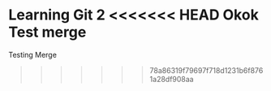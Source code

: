 Learning Git 2
<<<<<<< HEAD
Okok Test merge
=======
Testing Merge
>>>>>>> 78a86319f79697f718d1231b6f8761a28df908aa
